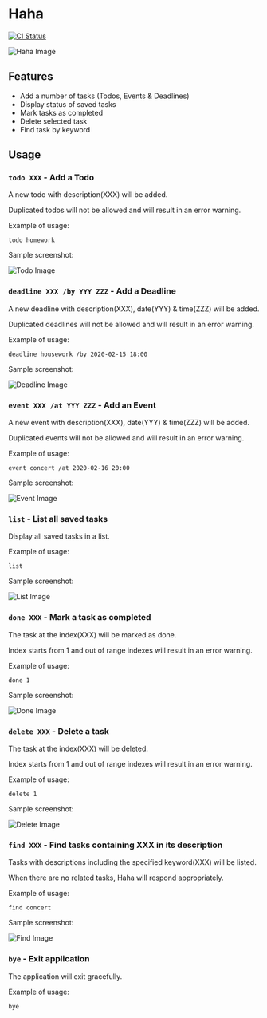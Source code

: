 
# Haha
[![CI Status](https://github.com/tlylt/ip/workflows/Java%20CI/badge.svg)](https://github.com/tlylt/ip/actions)

![Haha Image](docs/images/OverallDemo.gif)
## Features 
- Add a number of tasks (Todos, Events & Deadlines)
- Display status of saved tasks
- Mark tasks as completed
- Delete selected task
- Find task by keyword


## Usage

### `todo XXX` - Add a Todo

A new todo with description(XXX) will be added.

Duplicated todos will not be allowed and will result in an error warning.

Example of usage: 

`todo homework`

Sample screenshot:

![Todo Image](docs/images/todoDemo.png)

### `deadline XXX /by YYY ZZZ` - Add a Deadline

A new deadline with description(XXX), date(YYY) & time(ZZZ) will be added.

Duplicated deadlines will not be allowed and will result in an error warning.

Example of usage: 

`deadline housework /by 2020-02-15 18:00`

Sample screenshot:

![Deadline Image](docs/images/deadlineDemo.png)

### `event XXX /at YYY ZZZ` - Add an Event

A new event with description(XXX), date(YYY) & time(ZZZ) will be added.

Duplicated events will not be allowed and will result in an error warning.

Example of usage: 

`event concert /at 2020-02-16 20:00`

Sample screenshot:

![Event Image](docs/images/eventDemo.png)

### `list` - List all saved tasks

Display all saved tasks in a list.

Example of usage: 

`list`

Sample screenshot:

![List Image](docs/images/listDemo.png)


### `done XXX` - Mark a task as completed

The task at the index(XXX) will be marked as done.

Index starts from 1 and out of range indexes will result in an error warning.

Example of usage: 

`done 1`

Sample screenshot:

![Done Image](docs/images/doneDemo.png)

### `delete XXX` - Delete a task

The task at the index(XXX) will be deleted.

Index starts from 1 and out of range indexes will result in an error warning.

Example of usage: 

`delete 1`

Sample screenshot:

![Delete Image](docs/images/deleteDemo.png)

### `find XXX` - Find tasks containing XXX in its description

Tasks with descriptions including the specified keyword(XXX) will be listed.

When there are no related tasks, Haha will respond appropriately.

Example of usage: 

`find concert`

Sample screenshot:

![Find Image](docs/images/findDemo.png)

### `bye` - Exit application

The application will exit gracefully.

Example of usage: 

`bye`
